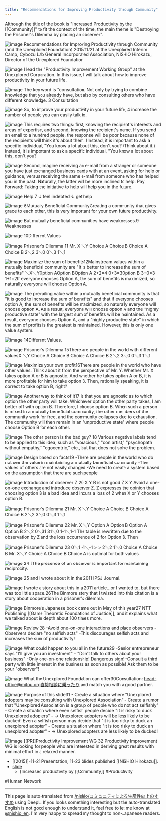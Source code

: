 ```yaml
---
title: "Recommendations for Improving Productivity through Community"
---
```


Although the title of the book is "Increased Productivity by the [[Community]]" to fit the context of the time, the main theme is "Destroying the Prisoner's Dilemma by placing an observer".

![image](https://gyazo.com/d00e0d11269b44891222e9c39f073e34/thumb/1000)
Recommendations for Improving Productivity through Community (and the Unexplored Foundation) 2015/11/21 at the Unexplored Interim Camp, Cybozu Lab General Incorporated Association, NISHIO Hirokazu, Director of the Unexplored Foundation

![image](https://gyazo.com/ef380cabc9916ac3cce62f0899bd6f39/thumb/1000)
I lead the "Productivity Improvement Working Group" at the Unexplored Corporation. In this issue, I will talk about how to improve productivity in your future life.

![image](https://gyazo.com/908508464bced53e7e3de17f58aea406/thumb/1000)
The key word is "consultation. Not only by trying to combine knowledge that you already have, but also by consulting others who have different knowledge. 3 Consultation

![image](https://gyazo.com/01562f2f68782a86ae3b79ab72c92d27/thumb/1000)
So, to improve your productivity in your future life, 4 increase the number of people you can easily talk to.

![image](https://gyazo.com/fb1bcb7df3026df42285cc19f3aa55e7/thumb/1000)
This requires two things: first, knowing the recipient's interests and areas of expertise, and second, knowing the recipient's name. If you send an email to a hundred people, the response will be poor because none of the recipients will think it's about them. (Instead, it is important to ask a specific individual, "You know a lot about this, don't you? (Think about it.) Instead, it is important to ask a specific individual, "You know a lot about this, don't you?

![image](https://gyazo.com/bfb88f24046c969f04e2c707d70033b8/thumb/1000)
Second, imagine receiving an e-mail from a stranger or someone you have just exchanged business cards with at an event, asking for help or guidance, versus receiving the same e-mail from someone who has helped you in the past. Naturally, the latter will be more inclined to help. Pay Forward: Taking the initiative to help will help you in the future.

![image](https://gyazo.com/0c1d383cdee1cac4123a3bf1f42c3607/thumb/1000)
Help 7 ↓ feel indebted ↓ get help

![image](https://gyazo.com/e31062a47343de4d26ec6ff3de8cf6ad/thumb/1000)
8Mutually Beneficial CommunityCreating a community that gives grace to each other, this is very important for your own future productivity.

![image](https://gyazo.com/3704b3f5c2b7014e3dc673e9fb96ec6e/thumb/1000)
But mutually beneficial communities have weaknesses.9 Weaknesses

![image](https://gyazo.com/ab8314b4621f9aa12bf6e84b324369aa/thumb/1000)
10Different Values

![image](https://gyazo.com/35b1c8e832aa51d34e819048be181bdd/thumb/1000)
Prisoner's Dilemma 11 Mr. X ＼Y Choice A Choice B Choice A Choice B 2＼2 3＼0 0＼3 1＼1

![image](https://gyazo.com/2638ef2bbb91dc2d1dffb0c25cde54c8/thumb/1000)
Maximize the sum of benefits12Mainstream values within a mutually beneficial community are "It is better to increase the sum of benefits" ＼X＼YOption AOption BOption A 2+2=4 0+3=3Option B 3+0=3 1+1=2If everyone chooses Option A, the sum of benefits is maximized, so naturally everyone will choose Option A.

![image](https://gyazo.com/bb801f58375378d40e2bb1157e1f7718/thumb/1000)
The prevailing value within a mutually beneficial community is that "it is good to increase the sum of benefits" and that if everyone chooses option A, the sum of benefits will be maximized, so naturally everyone will choose option A. As a result, everyone will choose option A and the "highly productive state" with the largest sum of benefits will be maintained. As a result, everyone chooses Option A, and a "highly productive state" in which the sum of profits is the greatest is maintained. However, this is only one value system.

![image](https://gyazo.com/106d95443e2db409cd79d0c88b28cefb/thumb/1000)
14Different Values.

![image](https://gyazo.com/8af2fc7e7648b48da7bd1249b0cfb4dc/thumb/1000)
Prisoner's Dilemma 15There are people in the world with different valuesX ＼Y Choice A Choice B Choice A Choice B 2＼2 3＼0 0＼3 1＼1

![image](https://gyazo.com/dd02eebbb2399e1344c5a3fae497243d/thumb/1000)
Maximize your own profit16There are people in the world who have other values. Think about it from the perspective of Mr. Y. Whether Mr. X takes option A or B is agnostic. And whether he takes option A or B, it is more profitable for him to take option B. Then, rationally speaking, it is correct to take option B, right?

![image](https://gyazo.com/165d93b3de7f30a2e0705ac32297e322/thumb/1000)
Another way to think of it17 is that you are agnostic as to which option the other party will take. Whichever option the other party takes, I am better off with option B. Therefore, I choose option B. When such a person is mixed in a mutually beneficial community, the other members of the community work for free, and the community collapses due to exhaustion. The community will then remain in an "unproductive state" where people choose Option B for each other.

![image](https://gyazo.com/cb57ed793ccada59a88f76041a13d995/thumb/1000)
The other person is the bad guy? 18 Various negative labels tend to be applied to this idea, such as "voracious," "con artist," "psychopath without empathy," "egocentric," etc., but that does not solve the problem.

![image](https://gyazo.com/1badace37e6bc9bb2007f2ed408429fa/thumb/1000)
Design based on facts19 -There are people in the world who do not see the value in maintaining a mutually beneficial community -The values of others are not easily changed -We need to create a system based on the assumption that there are such people

![image](https://gyazo.com/ad8e991e3eebe2a272c3d6cd8e7dd045/thumb/1000)
Introduction of observer Z
20 X Y B is not good Z X Y Avoid a one-on-one exchange and introduce observer Z. Z expresses the opinion that choosing option B is a bad idea and incurs a loss of 2 when X or Y chooses option B.

![image](https://gyazo.com/60e107b266539811682523fc5b261619/thumb/1000)
Prisoner's Dilemma 21 Mr. X ＼Y Choice A Choice B Choice A Choice B 2＼2 3＼0 0＼3 1＼1

![image](https://gyazo.com/0372ca7cc9827c9672750a78248ee792/thumb/1000)
Prisoner's Dilemma 22 Mr. X ＼Y Option A Option B Option A Option B 2＼2 0＼31 31＼0 1-1＼1-1 The table is rewritten due to the observation by Z and the loss occurrence of 2 for Option B. Then

![image](https://gyazo.com/3a953388166cc7c70e0dbcfbb2ef484b/thumb/1000)
Prisoner's Dilemma 23 0＼1 -1＼-1 > > 2＼2 1＼0 Choice A Choice B Mr. X＼Y Choice A Choice B Choice A is optimal for both values

![image](https://gyazo.com/b79dfceebc571bbc625bb2386734a9e4/thumb/1000)
24
[The presence of an observer is important for maintaining reciprocity.

![image](https://gyazo.com/a265b4060179416e4a323dac56756b60/thumb/1000)
25 and I wrote about it in the 2011 IPSJ Journal.

![image](https://gyazo.com/966dae70ad7a524fe1e690ed13cb635a/thumb/1000)
I wrote a story about this in a 2011 article...or I wanted to, but there was too little space.26The Binmore story that I twisted into this citation is a story about cooperation in a prisoner's dilemma.

![image](https://gyazo.com/27097b7d74b27f9e0b5afe1d92293b1e/thumb/1000)
Binmore's Japanese book came out in May of this year27 NTT Publishing [[Game Theoretic Foundations of Justice]], and it explains what we talked about in depth about 100 times more.

![image](https://gyazo.com/3a1e12c753c62adc582491a9754c075f/thumb/1000)
Review 28 -Avoid one-on-one interactions and place observers -Observers declare "no selfish acts" -This discourages selfish acts and increases the sum of productivity!

![image](https://gyazo.com/4200e0ff02bce682b44c2b4b0e39a8c8/thumb/1000)
What could happen to you all in the future29 -Senior entrepreneur says "I'll give you an investment" - "Don't talk to others about your business" -Only one-on-one relationship! Dangerous sign! -Consult a third party with little interest in the business as soon as possible! Ask them to be your "observer"!

![image](https://gyazo.com/de5e14044ce8a9d2766af141ae541ed1/thumb/1000)
What the Unexplored Foundation can offer30Consultation: head-office@mitou.org直接相談に乗ったり and match you with a good partner.

![image](https://gyazo.com/a4c50a0ca61184ec8382d5427895a938/thumb/1000)
Purpose of this slide31 - Create a situation where "Unexplored adopters may be consulting with Unexplored Association" - Create a rumor that "Unexplored Association is a group of people who do not act selfishly" - Create a situation where even selfish people decide "It is risky to duck Unexplored adopters" - -> Unexplored adopters will be less likely to be ducked! Even a selfish person may decide that "it is too risky to duck an unexplored adopter" - Create a situation where "it is too risky to duck an unexplored adopter" - -> Unexplored adopters are less likely to be ducked!

![image](https://gyazo.com/9ad8e789495469e190569536ec194f58/thumb/1000)
[[PR]]Productivity Improvement WG 32 Productivity Improvement WG is looking for people who are interested in deriving great results with minimal effort in a relaxed manner.



- [[2015]]-11-21 Presentation, 11-23 Slides published [[NISHIO Hirokazu]].
- [slide](https://www.slideshare.net/nishio/ss-55412704)
    - [Increased productivity by [[Community]] #Productivity

#Human Network

---
This page is auto-translated from [/nishio/コミュニティによる生産性向上のすすめ](https://scrapbox.io/nishio/コミュニティによる生産性向上のすすめ) using DeepL. If you looks something interesting but the auto-translated English is not good enough to understand it, feel free to let me know at [@nishio_en](https://twitter.com/nishio_en). I'm very happy to spread my thought to non-Japanese readers.